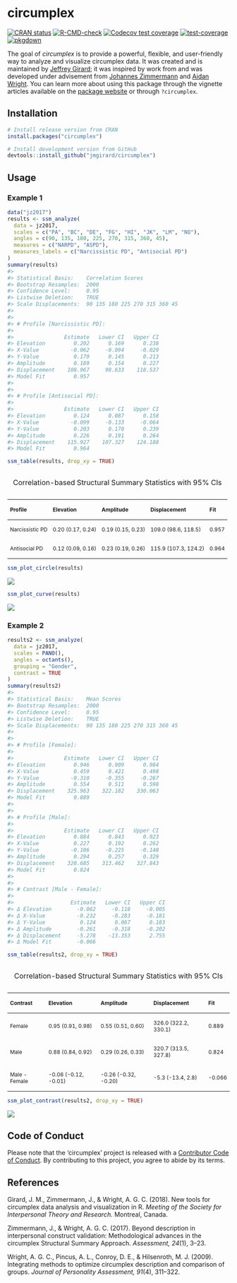 
<!-- README.md is generated from README.Rmd. Please edit that file -->

# circumplex <img src="man/figures/logo.png" align="right" alt="" />

<!-- badges: start -->

[![CRAN
status](https://www.r-pkg.org/badges/version/circumplex)](https://CRAN.R-project.org/package=circumplex)
[![R-CMD-check](https://github.com/jmgirard/circumplex/actions/workflows/R-CMD-check.yaml/badge.svg)](https://github.com/jmgirard/circumplex/actions/workflows/R-CMD-check.yaml)
[![Codecov test
coverage](https://codecov.io/gh/jmgirard/circumplex/graph/badge.svg)](https://app.codecov.io/gh/jmgirard/circumplex)
[![test-coverage](https://github.com/jmgirard/circumplex/actions/workflows/test-coverage.yaml/badge.svg)](https://github.com/jmgirard/circumplex/actions/workflows/test-coverage.yaml)
[![pkgdown](https://github.com/jmgirard/circumplex/actions/workflows/pkgdown.yaml/badge.svg)](https://github.com/jmgirard/circumplex/actions/workflows/pkgdown.yaml)

<!-- badges: end -->

The goal of *circumplex* is to provide a powerful, flexible, and
user-friendly way to analyze and visualize circumplex data. It was
created and is maintained by [Jeffrey
Girard](https://affcom.ku.edu/girard/); it was inspired by work from and
was developed under advisement from [Johannes
Zimmermann](https://www.uni-kassel.de/fb01/institute/institut-fuer-psychologie/fachgebiete/differentielle-psychologie/prof-dr-johannes-zimmermann)
and [Aidan Wright](https://sites.lsa.umich.edu/aidangcw-lab/). You can
learn more about using this package through the vignette articles
available on the [package website](https://circumplex.jmgirard.com/) or
through `?circumplex`.

## Installation

``` r
# Install release version from CRAN
install.packages("circumplex")

# Install development version from GitHub
devtools::install_github("jmgirard/circumplex")
```

## Usage

### Example 1

``` r
data("jz2017")
results <- ssm_analyze(
  data = jz2017, 
  scales = c("PA", "BC", "DE", "FG", "HI", "JK", "LM", "NO"), 
  angles = c(90, 135, 180, 225, 270, 315, 360, 45), 
  measures = c("NARPD", "ASPD"),
  measures_labels = c("Narcissistic PD", "Antisocial PD")
)
summary(results)
#> 
#> Statistical Basis:    Correlation Scores 
#> Bootstrap Resamples:  2000 
#> Confidence Level:     0.95 
#> Listwise Deletion:    TRUE 
#> Scale Displacements:  90 135 180 225 270 315 360 45 
#> 
#> 
#> # Profile [Narcissistic PD]:
#> 
#>                Estimate   Lower CI   Upper CI
#> Elevation         0.202      0.169      0.238
#> X-Value          -0.062     -0.094     -0.029
#> Y-Value           0.179      0.145      0.213
#> Amplitude         0.189      0.154      0.227
#> Displacement    108.967     98.633    118.537
#> Model Fit         0.957                      
#> 
#> 
#> # Profile [Antisocial PD]:
#> 
#>                Estimate   Lower CI   Upper CI
#> Elevation         0.124      0.087      0.158
#> X-Value          -0.099     -0.133     -0.064
#> Y-Value           0.203      0.170      0.239
#> Amplitude         0.226      0.191      0.264
#> Displacement    115.927    107.327    124.188
#> Model Fit         0.964
```

``` r
ssm_table(results, drop_xy = TRUE)
```

<table class="table" style="font-size: 12px; margin-left: auto; margin-right: auto;">

<caption style="font-size: initial !important;">

Correlation-based Structural Summary Statistics with 95% CIs
</caption>

<thead>

<tr>

<th style="text-align:left;">

Profile
</th>

<th style="text-align:left;">

Elevation
</th>

<th style="text-align:left;">

Amplitude
</th>

<th style="text-align:left;">

Displacement
</th>

<th style="text-align:left;">

Fit
</th>

</tr>

</thead>

<tbody>

<tr>

<td style="text-align:left;">

Narcissistic PD
</td>

<td style="text-align:left;">

0.20 (0.17, 0.24)
</td>

<td style="text-align:left;">

0.19 (0.15, 0.23)
</td>

<td style="text-align:left;">

109.0 (98.6, 118.5)
</td>

<td style="text-align:left;">

0.957
</td>

</tr>

<tr>

<td style="text-align:left;">

Antisocial PD
</td>

<td style="text-align:left;">

0.12 (0.09, 0.16)
</td>

<td style="text-align:left;">

0.23 (0.19, 0.26)
</td>

<td style="text-align:left;">

115.9 (107.3, 124.2)
</td>

<td style="text-align:left;">

0.964
</td>

</tr>

</tbody>

</table>

``` r
ssm_plot_circle(results)
```

![](man/figures/README-plot-1.png)<!-- -->

``` r
ssm_plot_curve(results)
```

![](man/figures/README-plot2-1.png)<!-- -->

### Example 2

``` r
results2 <- ssm_analyze(
  data = jz2017, 
  scales = PANO(), 
  angles = octants(), 
  grouping = "Gender",
  contrast = TRUE
)
summary(results2)
#> 
#> Statistical Basis:    Mean Scores 
#> Bootstrap Resamples:  2000 
#> Confidence Level:     0.95 
#> Listwise Deletion:    TRUE 
#> Scale Displacements:  90 135 180 225 270 315 360 45 
#> 
#> 
#> # Profile [Female]:
#> 
#>                Estimate   Lower CI   Upper CI
#> Elevation         0.946      0.909      0.984
#> X-Value           0.459      0.421      0.498
#> Y-Value          -0.310     -0.355     -0.267
#> Amplitude         0.554      0.511      0.598
#> Displacement    325.963    322.182    330.063
#> Model Fit         0.889                      
#> 
#> 
#> # Profile [Male]:
#> 
#>                Estimate   Lower CI   Upper CI
#> Elevation         0.884      0.843      0.923
#> X-Value           0.227      0.192      0.262
#> Y-Value          -0.186     -0.225     -0.148
#> Amplitude         0.294      0.257      0.329
#> Displacement    320.685    313.462    327.843
#> Model Fit         0.824                      
#> 
#> 
#> # Contrast [Male - Female]:
#> 
#>                  Estimate   Lower CI   Upper CI
#> Δ Elevation        -0.062     -0.118     -0.005
#> Δ X-Value          -0.232     -0.283     -0.181
#> Δ Y-Value           0.124      0.067      0.183
#> Δ Amplitude        -0.261     -0.318     -0.202
#> Δ Displacement     -5.278    -13.353      2.755
#> Δ Model Fit        -0.066
```

``` r
ssm_table(results2, drop_xy = TRUE)
```

<table class="table" style="font-size: 12px; margin-left: auto; margin-right: auto;">

<caption style="font-size: initial !important;">

Correlation-based Structural Summary Statistics with 95% CIs
</caption>

<thead>

<tr>

<th style="text-align:left;">

Contrast
</th>

<th style="text-align:left;">

Elevation
</th>

<th style="text-align:left;">

Amplitude
</th>

<th style="text-align:left;">

Displacement
</th>

<th style="text-align:left;">

Fit
</th>

</tr>

</thead>

<tbody>

<tr>

<td style="text-align:left;">

Female
</td>

<td style="text-align:left;">

0.95 (0.91, 0.98)
</td>

<td style="text-align:left;">

0.55 (0.51, 0.60)
</td>

<td style="text-align:left;">

326.0 (322.2, 330.1)
</td>

<td style="text-align:left;">

0.889
</td>

</tr>

<tr>

<td style="text-align:left;">

Male
</td>

<td style="text-align:left;">

0.88 (0.84, 0.92)
</td>

<td style="text-align:left;">

0.29 (0.26, 0.33)
</td>

<td style="text-align:left;">

320.7 (313.5, 327.8)
</td>

<td style="text-align:left;">

0.824
</td>

</tr>

<tr>

<td style="text-align:left;">

Male - Female
</td>

<td style="text-align:left;">

-0.06 (-0.12, -0.01)
</td>

<td style="text-align:left;">

-0.26 (-0.32, -0.20)
</td>

<td style="text-align:left;">

-5.3 (-13.4, 2.8)
</td>

<td style="text-align:left;">

-0.066
</td>

</tr>

</tbody>

</table>

``` r
ssm_plot_contrast(results2, drop_xy = TRUE)
```

![](man/figures/README-plot3-1.png)<!-- -->

## Code of Conduct

Please note that the ‘circumplex’ project is released with a
[Contributor Code of
Conduct](https://circumplex.jmgirard.com/CODE_OF_CONDUCT.html). By
contributing to this project, you agree to abide by its terms.

## References

Girard, J. M., Zimmermann, J., & Wright, A. G. C. (2018). New tools for
circumplex data analysis and visualization in R. *Meeting of the Society
for Interpersonal Theory and Research.* Montreal, Canada.

Zimmermann, J., & Wright, A. G. C. (2017). Beyond description in
interpersonal construct validation: Methodological advances in the
circumplex Structural Summary Approach. *Assessment, 24*(1), 3–23.

Wright, A. G. C., Pincus, A. L., Conroy, D. E., & Hilsenroth, M. J.
(2009). Integrating methods to optimize circumplex description and
comparison of groups. *Journal of Personality Assessment, 91*(4),
311–322.
